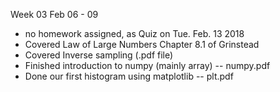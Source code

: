 Week 03 Feb 06 - 09

- no homework assigned, as Quiz on Tue. Feb. 13 2018
- Covered Law of Large Numbers Chapter 8.1 of Grinstead 
- Covered Inverse sampling (.pdf file)
- Finished introduction to numpy (mainly array) --  numpy.pdf
- Done our first histogram using matplotlib -- plt.pdf

